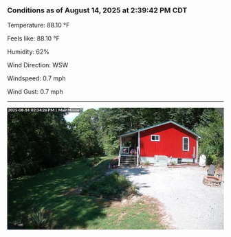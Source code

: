 ### Conditions as of August 14, 2025 at 2:39:42 PM CDT 

Temperature: 88.10 &deg;F

Feels like: 88.10 &deg;F

Humidity: 62%

Wind Direction: WSW

Windspeed: 0.7 mph

Wind Gust: 0.7 mph

---

<img src="./images/latest.jpeg"/>

